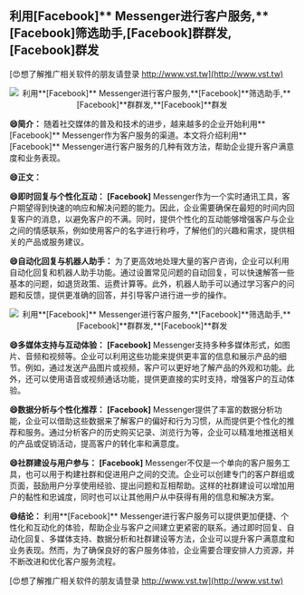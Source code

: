 ## **利用**[Facebook]** Messenger进行客户服务,**[Facebook]**筛选助手,**[Facebook]**群群发,**[Facebook]**群发**

[😍想了解推广相关软件的朋友请登录 http://www.vst.tw](http://www.vst.tw)

 <center><img src="https://vst.tw/MP4/tuiguang/png/4.png" alt="利用**[Facebook]** Messenger进行客户服务,**[Facebook]**筛选助手,**[Facebook]**群群发,**[Facebook]**群发"></center>

**😄简介：**
随着社交媒体的普及和技术的进步，越来越多的企业开始利用**[Facebook]** Messenger作为客户服务的渠道。本文将介绍利用**[Facebook]** Messenger进行客户服务的几种有效方法，帮助企业提升客户满意度和业务表现。

**😄正文：**

**😄即时回复与个性化互动：**
**[Facebook]** Messenger作为一个实时通讯工具，客户期望得到快速的响应和解决问题的能力。因此，企业需要确保在最短的时间内回复客户的消息，以避免客户的不满。同时，提供个性化的互动能够增强客户与企业之间的情感联系，例如使用客户的名字进行称呼，了解他们的兴趣和需求，提供相关的产品或服务建议。

**😄自动化回复与机器人助手：**
为了更高效地处理大量的客户咨询，企业可以利用自动化回复和机器人助手功能。通过设置常见问题的自动回复，可以快速解答一些基本的问题，如退货政策、运费计算等。此外，机器人助手可以通过学习客户的问题和反馈，提供更准确的回答，并引导客户进行进一步的操作。

 <center><img src="https://vst.tw/MP4/tuiguang/png/0.png" alt="利用**[Facebook]** Messenger进行客户服务,**[Facebook]**筛选助手,**[Facebook]**群群发,**[Facebook]**群发"></center>

**😄多媒体支持与互动体验：**
**[Facebook]** Messenger支持多种多媒体形式，如图片、音频和视频等。企业可以利用这些功能来提供更丰富的信息和展示产品的细节。例如，通过发送产品图片或视频，客户可以更好地了解产品的外观和功能。此外，还可以使用语音或视频通话功能，提供更直接的实时支持，增强客户的互动体验。

**😄数据分析与个性化推荐：**
**[Facebook]** Messenger提供了丰富的数据分析功能，企业可以借助这些数据来了解客户的偏好和行为习惯，从而提供更个性化的推荐和服务。通过分析客户的历史购买记录、浏览行为等，企业可以精准地推送相关的产品或促销活动，提高客户的转化率和满意度。

**😄社群建设与用户参与：**
**[Facebook]** Messenger不仅是一个单向的客户服务工具，也可以用于构建社群和促进用户之间的交流。企业可以创建专门的客户群组或页面，鼓励用户分享使用经验、提出问题和互相帮助。这样的社群建设可以增加用户的黏性和忠诚度，同时也可以让其他用户从中获得有用的信息和解决方案。

**😄结论：**
利用**[Facebook]** Messenger进行客户服务可以提供更加便捷、个性化和互动化的体验，帮助企业与客户之间建立更紧密的联系。通过即时回复、自动化回复、多媒体支持、数据分析和社群建设等方法，企业可以提升客户满意度和业务表现。然而，为了确保良好的客户服务体验，企业需要合理安排人力资源，并不断改进和优化客户服务流程。

[😍想了解推广相关软件的朋友请登录 http://www.vst.tw](http://www.vst.tw)



